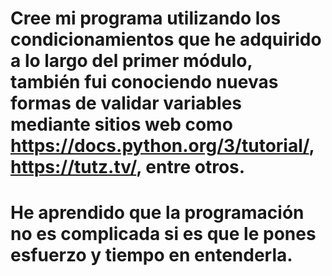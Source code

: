 # Cree mi programa utilizando los condicionamientos que he adquirido a lo largo del primer módulo, también fui conociendo nuevas formas de validar variables mediante sitios web como https://docs.python.org/3/tutorial/, https://tutz.tv/, entre otros.
# He aprendido que la programación no es complicada si es que le pones esfuerzo y tiempo en entenderla.
